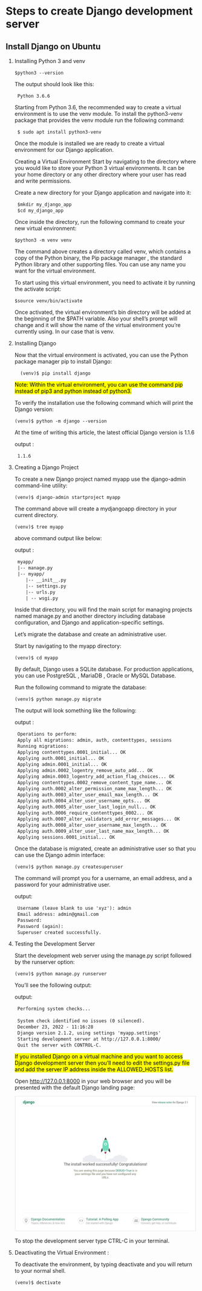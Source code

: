 # Steps to create Django development server
## Install Django on Ubuntu
1. Installing Python 3 and venv

 
       $python3 --version

    The output should look like this:

        Python 3.6.6

    Starting from Python 3.6, the recommended way to create a virtual environment is to use the venv module. To install the python3-venv package that provides the venv module run the following command:
           
        $ sudo apt install python3-venv

    Once the module is installed we are ready to create a virtual environment for our Django application.

    Creating a Virtual Environment
    Start by navigating to the directory where you would like to store your Python 3 virtual environments. It can be your home directory or any other directory where your user has read and write permissions.

    Create a new directory for your Django application and navigate into it:

        $mkdir my_django_app
        $cd my_django_app

    Once inside the directory, run the following command to create your new virtual environment:

       $python3 -m venv venv

    The command above creates a directory called venv, which contains a copy of the Python binary, the Pip package manager , the standard Python library and other supporting files. You can use any name you want for the virtual environment.

    To start using this virtual environment, you need to activate it by running the activate script:
     
       $source venv/bin/activate
    
    Once activated, the virtual environment’s bin directory will be added at the beginning of the $PATH variable. Also your shell’s prompt will change and it will show the name of the virtual environment you’re currently using. In our case that is venv.

2. Installing Django
     
    Now that the virtual environment is activated, you can use the Python package manager pip to install Django:

         (venv)$ pip install django

   <mark>Note: Within the virtual environment, you can use the command pip instead of pip3 and python instead of python3.</mark>

    To verify the installation use the following command which will print the Django version:
   
       (venv)$ python -m django --version 

    At the time of writing this article, the latest official Django version is 1.1.6

    output :

        1.1.6
 
    
3. Creating a Django Project
    
    To create a new Django project named myapp use the django-admin command-line utility:

       (venv)$ django-admin startproject myapp

    The command above will create a mydjangoapp directory in your current directory.

       (venv)$ tree myapp
    
    above command output like below:

    output :

        myapp/
        |-- manage.py
        |-- myapp/
           |-- __init__.py
           |-- settings.py
           |-- urls.py
           | -- wsgi.py

    Inside that directory, you will find the main script for managing projects named manage.py and another directory including database configuration, and Django and application-specific settings.

    Let’s migrate the database and create an administrative user.

    Start by navigating to the myapp directory:

       (venv)$ cd myapp

    By default, Django uses a SQLite database. For production applications, you can use PostgreSQL , MariaDB , Oracle or MySQL Database.

    Run the following command to migrate the database:

       (venv)$ python manage.py migrate

    The output will look something like the following:

     output :

        Operations to perform:
        Apply all migrations: admin, auth, contenttypes, sessions
        Running migrations:
        Applying contenttypes.0001_initial... OK
        Applying auth.0001_initial... OK
        Applying admin.0001_initial... OK
        Applying admin.0002_logentry_remove_auto_add... OK
        Applying admin.0003_logentry_add_action_flag_choices... OK
        Applying contenttypes.0002_remove_content_type_name... OK
        Applying auth.0002_alter_permission_name_max_length... OK
        Applying auth.0003_alter_user_email_max_length... OK
        Applying auth.0004_alter_user_username_opts... OK
        Applying auth.0005_alter_user_last_login_null... OK
        Applying auth.0006_require_contenttypes_0002... OK
        Applying auth.0007_alter_validators_add_error_messages... OK
        Applying auth.0008_alter_user_username_max_length... OK
        Applying auth.0009_alter_user_last_name_max_length... OK
        Applying sessions.0001_initial... OK

    Once the database is migrated, create an administrative user so that you can use the Django admin interface:

       (venv)$ python manage.py createsuperuser

    The command will prompt you for a username, an email address, and a password for your administrative user.

    output:

        Username (leave blank to use 'xyz'): admin
        Email address: admin@gmail.com
        Password:
        Password (again):
        Superuser created successfully.

4. Testing the Development Server

    Start the development web server using the manage.py script followed by the runserver option:

       (venv)$ python manage.py runserver

    You’ll see the following output:

    output: 
        
        Performing system checks...
        
        System check identified no issues (0 silenced).
        December 23, 2022 - 11:16:28
        Django version 2.1.2, using settings 'myapp.settings'
        Starting development server at http://127.0.0.1:8000/
        Quit the server with CONTROL-C.

   <mark>If you installed Django on a virtual machine and you want to access Django development server then you’ll need to edit the settings.py file and add the server IP address inside the ALLOWED_HOSTS list.</mark>

    Open http://127.0.0.1:8000 in your web browser and you will be presented with the default Django landing page:
   
   ![Django installation success](django_webimage.PNG)


   To stop the development server type CTRL-C in your terminal.

5. Deactivating the Virtual Environment :

   To deactivate the environment, by typing deactivate and you will return to your normal shell.
   
       (venv)$ dectivate

   





   



    
    

    



